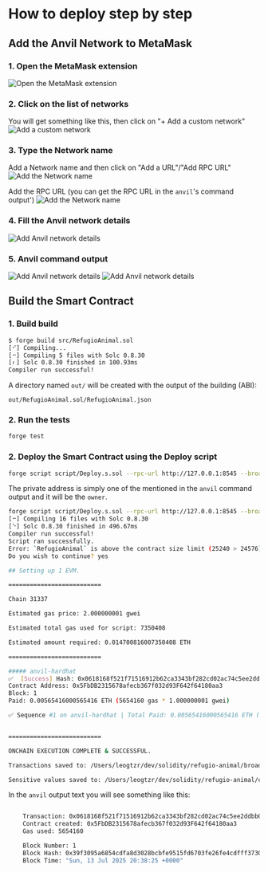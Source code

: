 # How to deploy step by step

## Add the Anvil Network to MetaMask
### 1. Open the MetaMask extension
![Open the MetaMask extension](./images/MetaMask-extension.png)

### 2. Click on the list of networks
You will get something like this, then click on "+ Add a custom network"
![Add a custom network](./images/MetaMask-add-Anvil-network-1.png)

### 3. Type the Network name
Add a Network name and then click on "Add a URL"/"Add RPC URL"
![Add the Network name](./images/MetaMask-add-Anvil-network-2.png)

Add the RPC URL (you can get the RPC URL in the `anvil`'s command output')
![Add the Network name](./images/MetaMask-add-Anvil-network-3.png)

### 4. Fill the Anvil network details
![Add Anvil network details](./images/MetaMask-add-Anvil-network-4.png)

### 5. Anvil command output
![Add Anvil network details](./images/MetaMask-add-Anvil-network-5.png)
![Add Anvil network details](./images/MetaMask-add-Anvil-network-6.png)

## Build the Smart Contract
### 1. Build build
```bash
$ forge build src/RefugioAnimal.sol
[⠊] Compiling...
[⠒] Compiling 5 files with Solc 0.8.30
[⠆] Solc 0.8.30 finished in 100.93ms
Compiler run successful!
```

A directory named `out/` will be created with the output of the building (ABI):
```
out/RefugioAnimal.sol/RefugioAnimal.json
```

### 2. Run the tests
```bash
forge test
```

### 2. Deploy the Smart Contract using the Deploy script
```bash
forge script script/Deploy.s.sol --rpc-url http://127.0.0.1:8545 --broadcast --private-key 0xac0974bec39a17e36ba4a6b4d238ff944bacb478cbed5efcae784d7bf4f2ff80                                                                                                             
```

The private address is simply one of the mentioned in the `anvil` command output and it will be the `owner`.


```bash
forge script script/Deploy.s.sol --rpc-url http://127.0.0.1:8545 --broadcast --private-key 0xac0974bec39a17e36ba4a6b4d238ff944bacb478cbed5efcae784d7bf4f2ff80                                                                                                                                                                     [⠊] Compiling...
[⠒] Compiling 16 files with Solc 0.8.30
[⠑] Solc 0.8.30 finished in 496.67ms
Compiler run successful!
Script ran successfully.
Error: `RefugioAnimal` is above the contract size limit (25240 > 24576).
Do you wish to continue? yes

## Setting up 1 EVM.

==========================

Chain 31337

Estimated gas price: 2.000000001 gwei

Estimated total gas used for script: 7350408

Estimated amount required: 0.014700816007350408 ETH

==========================

##### anvil-hardhat
✅  [Success] Hash: 0x0618168f521f71516912b62ca3343bf282cd02ac74c5ee2ddbb0de8cfc180023
Contract Address: 0x5FbDB2315678afecb367f032d93F642f64180aa3
Block: 1
Paid: 0.00565416000565416 ETH (5654160 gas * 1.000000001 gwei)

✅ Sequence #1 on anvil-hardhat | Total Paid: 0.00565416000565416 ETH (5654160 gas * avg 1.000000001 gwei)


==========================

ONCHAIN EXECUTION COMPLETE & SUCCESSFUL.

Transactions saved to: /Users/leogtzr/dev/solidity/refugio-animal/broadcast/Deploy.s.sol/31337/run-latest.json

Sensitive values saved to: /Users/leogtzr/dev/solidity/refugio-animal/cache/Deploy.s.sol/31337/run-latest.json
```

In the `anvil` output text you will see something like this:
```bash

    Transaction: 0x0618168f521f71516912b62ca3343bf282cd02ac74c5ee2ddbb0de8cfc180023
    Contract created: 0x5FbDB2315678afecb367f032d93F642f64180aa3
    Gas used: 5654160

    Block Number: 1
    Block Hash: 0x39f3095a6854cdfa8d3028bcbfe9515fd6703fe26fe4cdfff37307a4f02b34e2
    Block Time: "Sun, 13 Jul 2025 20:38:25 +0000"

```